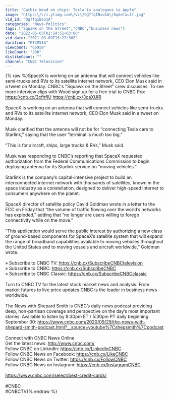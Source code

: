 ```yaml
---
title: "Cathie Wood on chips: Tesla is analogous to Apple"
image: "https:\/\/i.ytimg.com\/vi\/OgTfqIBso1A\/hqdefault.jpg"
vid_id: "OgTfqIBso1A"
categories: "News-Politics"
tags: ["Squawk on the Street","CNBC","business news"]
date: "2022-05-03T01:14:51+03:00"
vid_date: "2021-03-09T15:27:38Z"
duration: "PT3M51S"
viewcount: "65959"
likeCount: "280"
dislikeCount: ""
channel: "CNBC Television"
---
```

{% raw %}SpaceX is working on an antenna that will connect vehicles like semi-trucks and RVs to its satellite internet network, CEO Elon Musk said in a tweet on Monday. CNBC's &quot;Squawk on the Street&quot; crew discusses. To see more interview clips with Wood sign up for a free trial to CNBC Pro: <a rel="nofollow" target="blank" href="https://cnb.cx/3cfhfIU">https://cnb.cx/3cfhfIU</a> <a rel="nofollow" target="blank" href="https://cnb.cx/3caXUIR">https://cnb.cx/3caXUIR</a><br /><br />SpaceX is working on an antenna that will connect vehicles like semi-trucks and RVs to its satellite internet network, CEO Elon Musk said in a tweet on Monday.<br /><br />Musk clarified that the antenna will not be for “connecting Tesla cars to Starlink,” saying that the user “terminal is much too big.”<br /><br />“This is for aircraft, ships, large trucks &amp; RVs,” Musk said.<br /><br />Musk was responding to CNBC’s reporting that SpaceX requested authorization from the Federal Communications Commission to begin deploying antenna for its Starlink service on “moving vehicles.”<br /><br />Starlink is the company’s capital-intensive project to build an interconnected internet network with thousands of satellites, known in the space industry as a constellation, designed to deliver high-speed internet to consumers anywhere on the planet. <br /><br />SpaceX director of satellite policy David Goldman wrote in a letter to the FCC on Friday that “the volume of traffic flowing over the world’s networks has exploded,” adding that “no longer are users willing to forego connectivity while on the move.”<br /><br />“This application would serve the public interest by authorizing a new class of ground-based components for SpaceX’s satellite system that will expand the range of broadband capabilities available to moving vehicles throughout the United States and to moving vessels and aircraft worldwide,” Goldman wrote.<br /><br />» Subscribe to CNBC TV: <a rel="nofollow" target="blank" href="https://cnb.cx/SubscribeCNBCtelevision">https://cnb.cx/SubscribeCNBCtelevision</a><br />» Subscribe to CNBC: <a rel="nofollow" target="blank" href="https://cnb.cx/SubscribeCNBC">https://cnb.cx/SubscribeCNBC</a><br />» Subscribe to CNBC Classic: <a rel="nofollow" target="blank" href="https://cnb.cx/SubscribeCNBCclassic">https://cnb.cx/SubscribeCNBCclassic</a><br /><br />Turn to CNBC TV for the latest stock market news and analysis. From market futures to live price updates CNBC is the leader in business news worldwide.<br /><br />The News with Shepard Smith is CNBC’s daily news podcast providing deep, non-partisan coverage and perspective on the day’s most important stories. Available to listen by 8:30pm ET / 5:30pm PT daily beginning September 30: <a rel="nofollow" target="blank" href="https://www.cnbc.com/2020/09/29/the-news-with-shepard-smith-podcast.html?__source=youtube%7Cshepsmith%7Cpodcast">https://www.cnbc.com/2020/09/29/the-news-with-shepard-smith-podcast.html?__source=youtube%7Cshepsmith%7Cpodcast</a> <br /> <br />Connect with CNBC News Online<br />Get the latest news: <a rel="nofollow" target="blank" href="http://www.cnbc.com/">http://www.cnbc.com/</a><br />Follow CNBC on LinkedIn: <a rel="nofollow" target="blank" href="https://cnb.cx/LinkedInCNBC">https://cnb.cx/LinkedInCNBC</a><br />Follow CNBC News on Facebook: <a rel="nofollow" target="blank" href="https://cnb.cx/LikeCNBC">https://cnb.cx/LikeCNBC</a><br />Follow CNBC News on Twitter: <a rel="nofollow" target="blank" href="https://cnb.cx/FollowCNBC">https://cnb.cx/FollowCNBC</a><br />Follow CNBC News on Instagram: <a rel="nofollow" target="blank" href="https://cnb.cx/InstagramCNBC">https://cnb.cx/InstagramCNBC</a><br /><br /><a rel="nofollow" target="blank" href="https://www.cnbc.com/select/best-credit-cards/">https://www.cnbc.com/select/best-credit-cards/</a> <br /><br />#CNBC<br />#CNBCTV{% endraw %}
